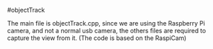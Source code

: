 #objectTrack

The main file is objectTrack.cpp, since we are using the Raspberry Pi camera, and not a normal usb camera,
the others files are required to capture the view from it. (The code is based on the RaspiCam)
